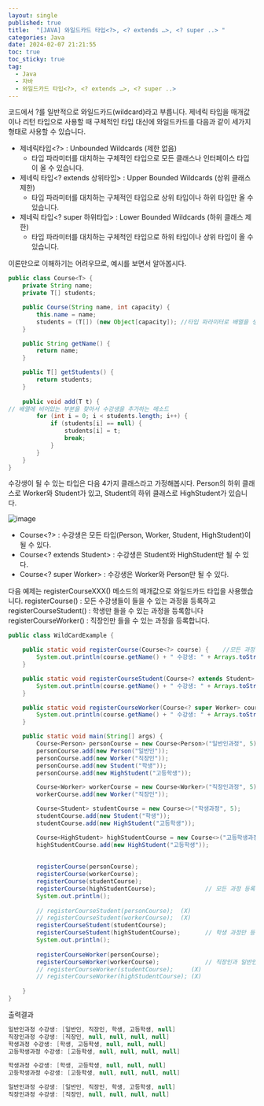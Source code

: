 ```yaml
---
layout: single
published: true
title:  "[JAVA] 와일드카드 타입<?>, <? extends …>, <? super ..> "
categories: Java
date: 2024-02-07 21:21:55
toc: true
toc_sticky: true
tag:   
  - Java
  - 자바
  - 와일드카드 타입<?>, <? extends …>, <? super ..> 
---
```


코드에서 ?를 일반적으로 와일드카드(wildcard)라고 부릅니다. 제네릭 타입을 매개값이나 리턴 타입으로 사용할 때 구체적인 타입 대신에 와일드카드를 다음과 같이 세가지 형태로 사용할 수 있습니다. 

- 제네릭타입<?> : Unbounded Wildcards (제한 없음)
    - 타입 파라미터를 대치하는 구체적인 타입으로 모든 클래스나 인터페이스 타입이 올 수 있습니다.
- 제네릭 타입<? extends 상위타입> : Upper Bounded Wildcards (상위 클래스 제한)
    - 타입 파라미터를 대치하는 구체적인 타입으로 상위 타입이나 하위 타입만 올 수 있습니다.
- 제네릭 타입<? super 하위타입> : Lower Bounded Wildcards (하위 클래스 제한)
    - 타입 파라미터를 대치하는 구체적인 타입으로 하위 타입이나 상위 타입이 올 수 있습니다.

이론만으로 이해하기는 어려우므로, 예시를 보면서 알아봅시다. 

```java
public class Course<T> {
	private String name;
	private T[] students;

	public Course(String name, int capacity) {
		this.name = name;
		students = (T[]) (new Object[capacity]); //타입 파라미터로 배열을 생성하려면 new T[n] 형태로 배열을 생성할 수 없고 (T[]) (new Object[n])으로 생성해야한다.
	}

	public String getName() {
		return name;
	}

	public T[] getStudents() {
		return students;
	}
	
	public void add(T t) {
// 배열에 비어있는 부분을 찾아서 수강생을 추가하는 메소드 
		for (int i = 0; i < students.length; i++) {
			if (students[i] == null) {
				students[i] = t;
				break;
			}
		}
	}
}
```

수강생이 될 수 있는 타입은 다음 4가지 클래스라고 가정해봅시다. Person의 하위 클래스로 Worker와 Student가 있고, Student의 하위 클래스로 HighStudent가 있습니다. 

![image](https://github.com/BaxDailyGit/BaxDailyGit/assets/99312529/7fe1c0c6-333f-4160-b98f-cf599ab5e641)


- Course<?> : 수강생은 모든 타입(Person, Worker, Student, HighStudent)이 될 수 있다.
- Course<? extends Student> : 수강생은 Student와 HighStudent만 될 수 있다.
- Course<? super Worker> : 수강생은 Worker와 Person만 될 수 있다.

다음 예제는 registerCourseXXX() 메소드의 매개값으로 와일드카드 타입을 사용했습니다. 
registerCourse() : 모든 수강생들이 들을 수 있는 과정을 등록하고
registerCourseStudent() : 학생만 들을 수 있는 과정을 등록합니다
registerCourseWorker() : 직장인만 들을 수 있는 과정을 등록합니다. 

```java
public class WildCardExample {

	public static void registerCourse(Course<?> course) {    //모든 과정
		System.out.println(course.getName() + " 수강생: " + Arrays.toString(course.getStudents()));
	}

	public static void registerCourseStudent(Course<? extends Student> course) {    //학생 과정
		System.out.println(course.getName() + " 수강생: " + Arrays.toString(course.getStudents()));
	}

	public static void registerCourseWorker(Course<? super Worker> course) {    // 직장인과 일반인 과정
		System.out.println(course.getName() + " 수강생: " + Arrays.toString(course.getStudents()));
	}

	public static void main(String[] args) {
		Course<Person> personCourse = new Course<Person>("일반인과정", 5);
		personCourse.add(new Person("일반인"));
		personCourse.add(new Worker("직장인"));
		personCourse.add(new Student("학생"));
		personCourse.add(new HighStudent("고등학생"));

		Course<Worker> workerCourse = new Course<Worker>("직장인과정", 5);
		workerCourse.add(new Worker("직장인"));

		Course<Student> studentCourse = new Course<>("학생과정", 5);
		studentCourse.add(new Student("학생"));
		studentCourse.add(new HighStudent("고등학생"));

		Course<HighStudent> highStudentCourse = new Course<>("고등학생과정", 5);
		highStudentCourse.add(new HighStudent("고등학생"));
		
		
		registerCourse(personCourse);
		registerCourse(workerCourse);
		registerCourse(studentCourse);
		registerCourse(highStudentCourse);				// 모든 과정 등록 가능
		System.out.println();
		
		// registerCourseStudent(personCourse);  (X)
		// registerCourseStudent(workerCourse);	 (X)	
		registerCourseStudent(studentCourse);
		registerCourseStudent(highStudentCourse);		// 학생 과정만 등록 가능
		System.out.println();
		
		registerCourseWorker(personCourse);				
		registerCourseWorker(workerCourse);				// 직장인과 일반인 과정만 등록 가능
		// registerCourseWorker(studentCourse); 	(X)
		// registerCourseWorker(highStudentCourse); (X)
		
	}
}
```

출력결과

```java
일반인과정 수강생: [일반인, 직장인, 학생, 고등학생, null]
직장인과정 수강생: [직장인, null, null, null, null]
학생과정 수강생: [학생, 고등학생, null, null, null]
고등학생과정 수강생: [고등학생, null, null, null, null]

학생과정 수강생: [학생, 고등학생, null, null, null]
고등학생과정 수강생: [고등학생, null, null, null, null]

일반인과정 수강생: [일반인, 직장인, 학생, 고등학생, null]
직장인과정 수강생: [직장인, null, null, null, null]
```
